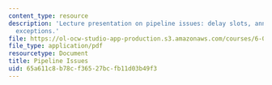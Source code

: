 ```yaml
---
content_type: resource
description: 'Lecture presentation on pipeline issues: delay slots, annulment, and
  exceptions.'
file: https://ol-ocw-studio-app-production.s3.amazonaws.com/courses/6-004-computation-structures-spring-2009/65a611c8b78cf36527bcfb11d03b49f3_MIT6_004s09_lec23.pdf
file_type: application/pdf
resourcetype: Document
title: Pipeline Issues
uid: 65a611c8-b78c-f365-27bc-fb11d03b49f3
---
```

